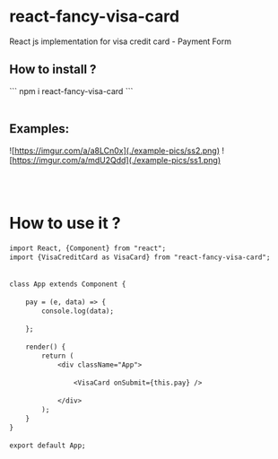 # react-fancy-visa-card
React js implementation for visa credit card  -  Payment Form

<h2>How to install ?</h2> 
```
npm i react-fancy-visa-card
```

<br />
<br />

<h2>Examples:</h2>

![https://imgur.com/a/a8LCn0x](./example-pics/ss2.png)
![https://imgur.com/a/mdU2Qdd](./example-pics/ss1.png)

<br />
<br />

<h1>How to use it ? </h1>

```
import React, {Component} from "react";
import {VisaCreditCard as VisaCard} from "react-fancy-visa-card";


class App extends Component {

    pay = (e, data) => {
        console.log(data);

    };

    render() {
        return (
            <div className="App">
            
                <VisaCard onSubmit={this.pay} />

            </div>
        );
    }
}

export default App;
```







